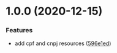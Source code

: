 # 1.0.0 (2020-12-15)


### Features

* add cpf and cnpj resources ([596e1ed](https://github.com/rfoel/fake.codes/commit/596e1ede3c6c9c4f8164bc76a02041b23ae4f325))
